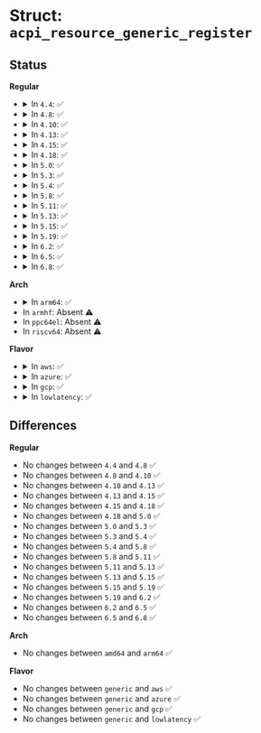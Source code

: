 # Struct: <code>acpi_resource_generic_register</code>

## Status
<b>Regular</b>
<ul>
<li>
<details>
<summary>In <code>4.4</code>: ✅</summary>

```c
struct acpi_resource_generic_register {
    u8 space_id;
    u8 bit_width;
    u8 bit_offset;
    u8 access_size;
    u64 address;
};
```
</details>
</li>
<li>
<details>
<summary>In <code>4.8</code>: ✅</summary>

```c
struct acpi_resource_generic_register {
    u8 space_id;
    u8 bit_width;
    u8 bit_offset;
    u8 access_size;
    u64 address;
};
```
</details>
</li>
<li>
<details>
<summary>In <code>4.10</code>: ✅</summary>

```c
struct acpi_resource_generic_register {
    u8 space_id;
    u8 bit_width;
    u8 bit_offset;
    u8 access_size;
    u64 address;
};
```
</details>
</li>
<li>
<details>
<summary>In <code>4.13</code>: ✅</summary>

```c
struct acpi_resource_generic_register {
    u8 space_id;
    u8 bit_width;
    u8 bit_offset;
    u8 access_size;
    u64 address;
};
```
</details>
</li>
<li>
<details>
<summary>In <code>4.15</code>: ✅</summary>

```c
struct acpi_resource_generic_register {
    u8 space_id;
    u8 bit_width;
    u8 bit_offset;
    u8 access_size;
    u64 address;
};
```
</details>
</li>
<li>
<details>
<summary>In <code>4.18</code>: ✅</summary>

```c
struct acpi_resource_generic_register {
    u8 space_id;
    u8 bit_width;
    u8 bit_offset;
    u8 access_size;
    u64 address;
};
```
</details>
</li>
<li>
<details>
<summary>In <code>5.0</code>: ✅</summary>

```c
struct acpi_resource_generic_register {
    u8 space_id;
    u8 bit_width;
    u8 bit_offset;
    u8 access_size;
    u64 address;
};
```
</details>
</li>
<li>
<details>
<summary>In <code>5.3</code>: ✅</summary>

```c
struct acpi_resource_generic_register {
    u8 space_id;
    u8 bit_width;
    u8 bit_offset;
    u8 access_size;
    u64 address;
};
```
</details>
</li>
<li>
<details>
<summary>In <code>5.4</code>: ✅</summary>

```c
struct acpi_resource_generic_register {
    u8 space_id;
    u8 bit_width;
    u8 bit_offset;
    u8 access_size;
    u64 address;
};
```
</details>
</li>
<li>
<details>
<summary>In <code>5.8</code>: ✅</summary>

```c
struct acpi_resource_generic_register {
    u8 space_id;
    u8 bit_width;
    u8 bit_offset;
    u8 access_size;
    u64 address;
};
```
</details>
</li>
<li>
<details>
<summary>In <code>5.11</code>: ✅</summary>

```c
struct acpi_resource_generic_register {
    u8 space_id;
    u8 bit_width;
    u8 bit_offset;
    u8 access_size;
    u64 address;
};
```
</details>
</li>
<li>
<details>
<summary>In <code>5.13</code>: ✅</summary>

```c
struct acpi_resource_generic_register {
    u8 space_id;
    u8 bit_width;
    u8 bit_offset;
    u8 access_size;
    u64 address;
};
```
</details>
</li>
<li>
<details>
<summary>In <code>5.15</code>: ✅</summary>

```c
struct acpi_resource_generic_register {
    u8 space_id;
    u8 bit_width;
    u8 bit_offset;
    u8 access_size;
    u64 address;
};
```
</details>
</li>
<li>
<details>
<summary>In <code>5.19</code>: ✅</summary>

```c
struct acpi_resource_generic_register {
    u8 space_id;
    u8 bit_width;
    u8 bit_offset;
    u8 access_size;
    u64 address;
};
```
</details>
</li>
<li>
<details>
<summary>In <code>6.2</code>: ✅</summary>

```c
struct acpi_resource_generic_register {
    u8 space_id;
    u8 bit_width;
    u8 bit_offset;
    u8 access_size;
    u64 address;
};
```
</details>
</li>
<li>
<details>
<summary>In <code>6.5</code>: ✅</summary>

```c
struct acpi_resource_generic_register {
    u8 space_id;
    u8 bit_width;
    u8 bit_offset;
    u8 access_size;
    u64 address;
};
```
</details>
</li>
<li>
<details>
<summary>In <code>6.8</code>: ✅</summary>

```c
struct acpi_resource_generic_register {
    u8 space_id;
    u8 bit_width;
    u8 bit_offset;
    u8 access_size;
    u64 address;
};
```
</details>
</li>
</ul>
<b>Arch</b>
<ul>
<li>
<details>
<summary>In <code>arm64</code>: ✅</summary>

```c
struct acpi_resource_generic_register {
    u8 space_id;
    u8 bit_width;
    u8 bit_offset;
    u8 access_size;
    u64 address;
};
```
</details>
</li>
<li>
In <code>armhf</code>: Absent ⚠️
</li>
<li>
In <code>ppc64el</code>: Absent ⚠️
</li>
<li>
In <code>riscv64</code>: Absent ⚠️
</li>
</ul>
<b>Flavor</b>
<ul>
<li>
<details>
<summary>In <code>aws</code>: ✅</summary>

```c
struct acpi_resource_generic_register {
    u8 space_id;
    u8 bit_width;
    u8 bit_offset;
    u8 access_size;
    u64 address;
};
```
</details>
</li>
<li>
<details>
<summary>In <code>azure</code>: ✅</summary>

```c
struct acpi_resource_generic_register {
    u8 space_id;
    u8 bit_width;
    u8 bit_offset;
    u8 access_size;
    u64 address;
};
```
</details>
</li>
<li>
<details>
<summary>In <code>gcp</code>: ✅</summary>

```c
struct acpi_resource_generic_register {
    u8 space_id;
    u8 bit_width;
    u8 bit_offset;
    u8 access_size;
    u64 address;
};
```
</details>
</li>
<li>
<details>
<summary>In <code>lowlatency</code>: ✅</summary>

```c
struct acpi_resource_generic_register {
    u8 space_id;
    u8 bit_width;
    u8 bit_offset;
    u8 access_size;
    u64 address;
};
```
</details>
</li>
</ul>

## Differences
<b>Regular</b>
<ul>
<li>
No changes between <code>4.4</code> and <code>4.8</code> ✅
</li>
<li>
No changes between <code>4.8</code> and <code>4.10</code> ✅
</li>
<li>
No changes between <code>4.10</code> and <code>4.13</code> ✅
</li>
<li>
No changes between <code>4.13</code> and <code>4.15</code> ✅
</li>
<li>
No changes between <code>4.15</code> and <code>4.18</code> ✅
</li>
<li>
No changes between <code>4.18</code> and <code>5.0</code> ✅
</li>
<li>
No changes between <code>5.0</code> and <code>5.3</code> ✅
</li>
<li>
No changes between <code>5.3</code> and <code>5.4</code> ✅
</li>
<li>
No changes between <code>5.4</code> and <code>5.8</code> ✅
</li>
<li>
No changes between <code>5.8</code> and <code>5.11</code> ✅
</li>
<li>
No changes between <code>5.11</code> and <code>5.13</code> ✅
</li>
<li>
No changes between <code>5.13</code> and <code>5.15</code> ✅
</li>
<li>
No changes between <code>5.15</code> and <code>5.19</code> ✅
</li>
<li>
No changes between <code>5.19</code> and <code>6.2</code> ✅
</li>
<li>
No changes between <code>6.2</code> and <code>6.5</code> ✅
</li>
<li>
No changes between <code>6.5</code> and <code>6.8</code> ✅
</li>
</ul>
<b>Arch</b>
<ul>
<li>
No changes between <code>amd64</code> and <code>arm64</code> ✅
</li>
</ul>
<b>Flavor</b>
<ul>
<li>
No changes between <code>generic</code> and <code>aws</code> ✅
</li>
<li>
No changes between <code>generic</code> and <code>azure</code> ✅
</li>
<li>
No changes between <code>generic</code> and <code>gcp</code> ✅
</li>
<li>
No changes between <code>generic</code> and <code>lowlatency</code> ✅
</li>
</ul>
